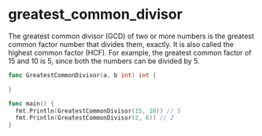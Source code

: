 # greatest_common_divisor

The greatest common divisor (GCD) of two or more numbers is the greatest common factor number that divides them, exactly. It is also called the highest common factor (HCF). For example, the greatest common factor of 15 and 10 is 5, since both the numbers can be divided by 5.

```go
func GreatestCommonDivisor(a, b int) int {

}
```

```go
func main() {
  fmt.Println(GreatestCommonDivisor(15, 10)) // 5
  fmt.Println(GreatestCommonDivisor(2, 6)) // 2
}
```
